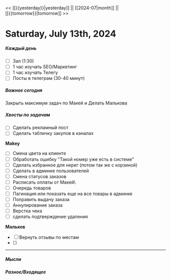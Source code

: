 << [[{{yesterday}}|yesterday]] || [[2024-07|month]] || [[{{tomorrow}}|tomorrow]] >>

# Saturday, July 13th, 2024

##### Каждый день
- [ ] Зал (1:30)
- [ ] 1 час изучать SEO/Маркетинг
- [ ] 1 час изучать Телегу
- [ ] Посты в телеграм  (30-40 минут)
##### Важное сегодня
Закрыть максимум задач по Макей и Делать Малькова

##### Хвосты по задачам
- [ ] Сделать рекламный пост
- [ ] Сделать табличку закупов в каналах

**Makey**
- [ ] Смена цвета на клиенте
- [ ] Обработать ошибку "Такой номер уже есть в системе"
- [ ] Сделать избранное для нерег (потом так же с корзиной)
- [ ] Сделать в админке пользователей
- [ ] Смена статусов заказов
- [ ] Расписать оплаты от Макей\
- [ ] Очередь товаров
- [ ] Пагинация или показать еще на все товары в админке
- [ ] Поправить выдачу заказа
- [ ] Аннулирование заказа
- [ ] Верстка чека
- [ ] сделать подтверждение удаления

**Мальков**
- [ ] Вернуть отзывы по местам
- [ ] 

---

##### Мысли

##### Разное/Входящее
